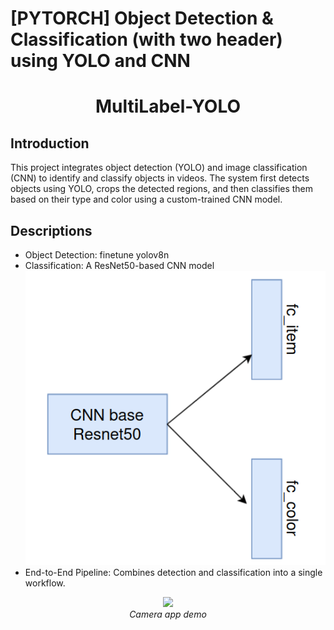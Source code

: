 # [PYTORCH] Object Detection & Classification (with two header) using YOLO and CNN
<p align="center">
 <h1 align="center">MultiLabel-YOLO</h1>
</p>

## Introduction
This project integrates object detection (YOLO) and image classification (CNN) to identify and classify objects in videos. 
The system first detects objects using YOLO, crops the detected regions, and then classifies them based on their type and color using a custom-trained CNN model.
## Descriptions
* Object Detection: finetune yolov8n
* Classification: A ResNet50-based CNN model
  ![Model Architecture](cnn.png)
* End-to-End Pipeline: Combines detection and classification into a single workflow.
<p align="center">
  <img src="output/output.gif" width=600><br/>
  <i>Camera app demo</i>
</p>


